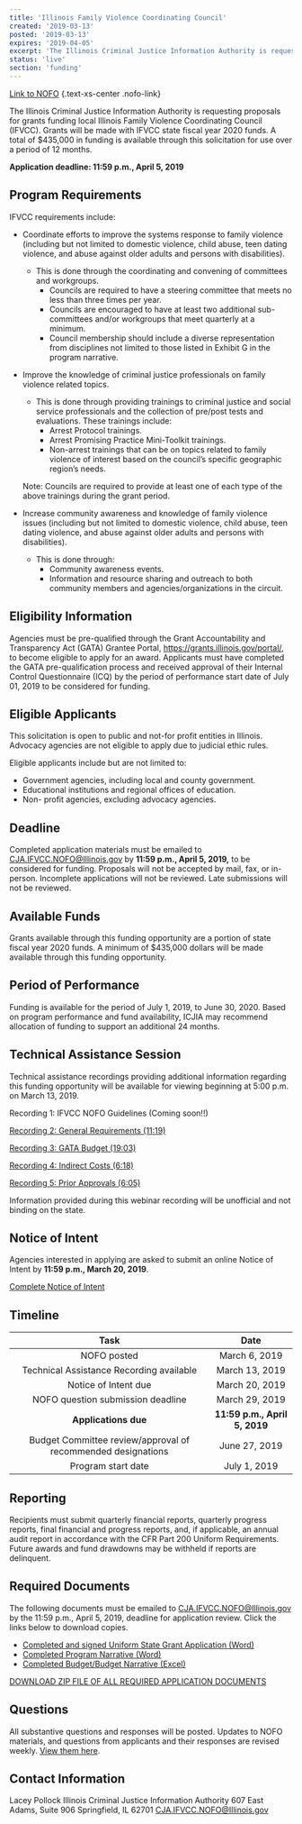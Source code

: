 ```yaml
---
title: 'Illinois Family Violence Coordinating Council'
created: '2019-03-13'
posted: '2019-03-13'
expires: '2019-04-05'
excerpt: 'The Illinois Criminal Justice Information Authority is requesting proposals for grants funding local Illinois Family Violence Coordinating Council (IFVCC). Grants will be made with IFVCC state fiscal year 2020 funds. A total of $435,000 in funding is available through this solicitation for use over a period of 12 months. '
status: 'live'
section: 'funding'
---
```



[Link to NOFO](IFVCCNOFO.pdf) {.text-xs-center .nofo-link}

The Illinois Criminal Justice Information Authority is requesting proposals for grants funding local Illinois Family Violence Coordinating Council (IFVCC). Grants will be made with IFVCC state fiscal year 2020 funds. A total of $435,000 in funding is available through this solicitation for use over a period of 12 months. 

**Application deadline: 11:59 p.m., April 5, 2019**

## Program Requirements

IFVCC requirements include: 
* Coordinate efforts to improve the systems response to family violence (including but not limited to domestic violence, child abuse, teen dating violence, and abuse against older adults and persons with disabilities).
	* This is done through the coordinating and convening of committees and workgroups. 
	  * Councils are required to have a steering committee that meets no less than three times per year. 
	  * Councils are encouraged to have at least two additional sub-committees and/or workgroups that meet quarterly at a minimum. 
	  * Council membership should include a diverse representation from disciplines not limited to those listed in Exhibit G in the program narrative.
* Improve the knowledge of criminal justice professionals on family violence related topics.
	* This is done through providing trainings to criminal justice and social service professionals and the collection of pre/post tests and evaluations. These trainings include: 
	  * Arrest Protocol trainings. 
	  * Arrest Promising Practice Mini-Toolkit trainings.
	  * Non-arrest trainings that can be on topics related to family violence of interest based on the council’s specific geographic region’s needs.

	Note: Councils are required to provide at least one of each type of the above trainings during the grant period. 

* Increase community awareness and knowledge of family violence issues (including but not limited to domestic violence, child abuse, teen dating violence, and abuse against older adults and persons with disabilities).
	* This is done through:
	  * Community awareness events.
	  * Information and resource sharing and outreach to both community members and agencies/organizations in the circuit.

## Eligibility Information

Agencies must be pre-qualified through the Grant Accountability and Transparency Act (GATA) Grantee Portal, https://grants.illinois.gov/portal/, to become eligible to apply for an award.  Applicants must have completed the GATA pre-qualification process and received approval of their Internal Control Questionnaire (ICQ) by the period of performance start date of July 01, 2019 to be considered for funding. 
	
## Eligible Applicants

This solicitation is open to public and not-for profit entities in Illinois. Advocacy agencies are not eligible to apply due to judicial ethic rules.
	
Eligible applicants include but are not limited to:
	
  * Government agencies, including local and county government.
 * Educational institutions and regional offices of education.
 * Non- profit agencies, excluding advocacy agencies.

## Deadline

Completed application materials must be emailed to CJA.IFVCC.NOFO@Illinois.gov by **11:59 p.m., April 5, 2019,** to be considered for funding. Proposals will not be accepted by mail, fax, or in-person. Incomplete applications will not be reviewed. Late submissions will not be reviewed.

## Available Funds

Grants available through this funding opportunity are a portion of state fiscal year 2020 funds. A minimum of $435,000 dollars will be made available through this funding opportunity. 

## Period of Performance

Funding is available for the period of July 1, 2019, to June 30, 2020. Based on program performance and fund availability, ICJIA may recommend allocation of funding to support an additional 24 months. 

## Technical Assistance Session

Technical assistance recordings providing additional information regarding this funding opportunity will be available for viewing beginning at 5:00 p.m. on March 13, 2019. 

Recording 1: IFVCC NOFO Guidelines (Coming soon!!)
	
[Recording 2: General Requirements (11:19)](https://www.youtube.com/embed/zPaIPFXZvmg)
	
[Recording 3: GATA Budget (19:03)](https://www.youtube.com/embed/sQYCekU2pIw)

[Recording 4: Indirect Costs (6:18)](https://www.youtube.com/embed/mjp5PZx0oaY)

[Recording 5: Prior Approvals (6:05)](https://www.youtube.com/embed/Q8UaLYqslJs)

Information provided during this webinar recording will be unofficial and not binding on the state.
	
## Notice of Intent
Agencies interested in applying are asked to submit an online Notice of Intent by **11:59 p.m., March 20, 2019**. 

[Complete Notice of Intent](https://icjia.az1.qualtrics.com/jfe/form/SV_5vgq9ojdTws2NgN)
	
## Timeline

|                             Task                             |             Date              |
| :----------------------------------------------------------: | :---------------------------: |
|                         NOFO posted                          |         March 6, 2019         |
|           Technical Assistance Recording available           |        March 13, 2019         |
|                     Notice of Intent due                     |        March 20, 2019         |
|              NOFO question submission deadline               |        March 29, 2019         |
|                     **Applications due**                     | **11:59 p.m., April 5, 2019** |
| Budget Committee review/approval of recommended designations |         June 27, 2019         |
|                      Program start date                      |         July 1, 2019          |

## Reporting

Recipients must submit quarterly financial reports, quarterly progress reports, final financial and progress reports, and, if applicable, an annual audit report in accordance with the CFR Part 200 Uniform Requirements. Future awards and fund drawdowns may be withheld if reports are delinquent.

## Required Documents
The following documents must be emailed to CJA.IFVCC.NOFO@Illinois.gov by the 11:59 p.m., April 5, 2019, deadline for application review. Click the links below to download copies.

* [Completed and signed Uniform State Grant Application (Word)](IFVCCApplication.docx) 
* [Completed Program Narrative (Word)](IFVCCNarrative.docx)
* [Completed Budget/Budget Narrative (Excel)](IFVCCBudget.xlsx)

[DOWNLOAD ZIP FILE OF ALL REQUIRED APPLICATION DOCUMENTS](NOFODocuments_IFVCC.zip)
	
## Questions

All substantive questions and responses will be posted. Updates to NOFO materials, and questions from applicants and their responses are revised weekly. [View them here](IFVCCRESPONSEtoAPPLICANTQuestions.pdf).   

## Contact Information
Lacey Pollock
Illinois Criminal Justice Information Authority
607 East Adams, Suite 906
Springfield, IL 62701
CJA.IFVCC.NOFO@Illinois.gov 